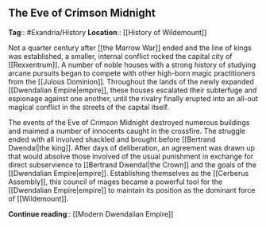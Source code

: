 ## The Eve of Crimson Midnight
**Tag**:: #Exandria/History
**Location**:: [[History of Wildemount]]

Not a quarter century after [[the Marrow War]] ended and the line of kings was established, a smaller, internal conflict rocked the capital city of [[Rexxentrum]]. A number of noble houses with a strong history of studying arcane pursuits began to compete with other high-born magic practitioners from the [[Julous Dominion]]. Throughout the lands of the newly expanded [[Dwendalian Empire|empire]], these houses escalated their subterfuge and espionage against one another, until the rivalry finally erupted into an all-out magical conflict in the streets of the capital itself.

The events of the Eve of Crimson Midnight destroyed numerous buildings and maimed a number of innocents caught in the crossfire. The struggle ended with all involved shackled and brought before [[Bertrand Dwendal|the king]]. After days of deliberation, an agreement was drawn up that would absolve those involved of the usual punishment in exchange for direct subservience to [[Bertrand Dwendal|the Crown]] and the goals of the [[Dwendalian Empire|empire]]. Establishing themselves as the [[Cerberus Assembly]], this council of mages became a powerful tool for the [[Dwendalian Empire|empire]] to maintain its position as the dominant force of [[Wildemount]].

**Continue reading**:: [[Modern Dwendalian Empire]]